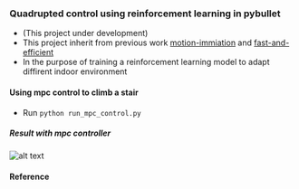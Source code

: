 ### Quadrupted control using reinforcement learning in pybullet
* (This project under development)
* This project inherit from previous work [motion-immiation](https://github.com/erwincoumans/motion_imitation) and [fast-and-efficient](https://github.com/yxyang/fast_and_efficient)
* In the purpose of training a reinforcement learning model to adapt diffirent indoor environment

#### Using mpc control to climb a stair
* Run `python run_mpc_control.py`
##### Result with mpc controller  
![alt text](https://github.com/phuongboi/quadruped-control-in-pybullet/blob/main/results/stair_mpc.gif)

#### Reference

